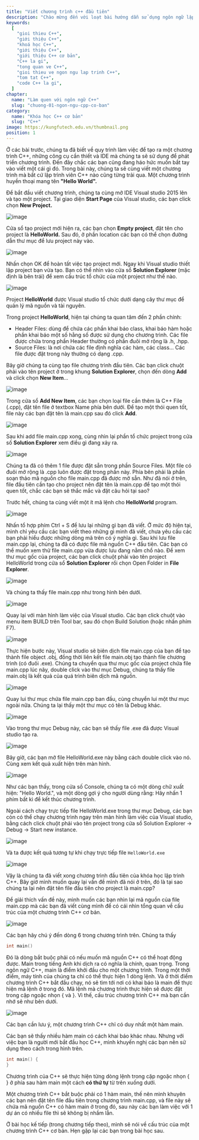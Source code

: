 ```yaml
---
title: "Viết chương trình c++ đầu tiên"
description: "Chào mừng đến với loạt bài hướng dẫn sử dụng ngôn ngữ lập trình C++! Loạt bài hướng dẫn này được thiết kế cho những người chưa hoặc biết một ít lập trình."
keywords:
  [
    "gioi thieu C++",
    "giới thiệu C++",
    "khoá học C++",
    "giới thiệu C++",
    "giới thiệu C++ cơ bản",
    "C++ la gi",
    "tong quan ve C++",
    "gioi thieu ve ngon ngu lap trinh C++",
    "tom tat C++",
    "code C++ la gi",
  ]
chapter:
  name: "Làm quen với ngôn ngữ C++"
  slug: "chuong-01-ngon-ngu-cpp-co-ban"
category:
  name: "Khóa học C++ cơ bản"
  slug: "C++"
image: https://kungfutech.edu.vn/thumbnail.png
position: 1
---
```


Ở các bài trước, chúng ta đã biết về quy trình làm việc để tạo ra một chương trình C++, những công cụ cần thiết và IDE mà chúng ta sẽ sử dụng để phát triển chương trình. Đến đây chắc các bạn cũng đang háo hức muốn bắt tay vào viết một cái gì đó. Trong bài này, chúng ta sẽ cùng viết một chương trình mà bất cứ lập trình viên C++ nào cũng từng trải qua. Một chương trình huyền thoại mang tên **"Hello World".**

Để bắt đầu viết chương trình, chúng ta cùng mở IDE Visual studio 2015 lên và tạo một project. Tại giao diện **Start Page** của Visual studio, các bạn click chọn **New Project.**

![image](https://github.com/techmely/hoc-lap-trinh/assets/29374426/08f6c07f-23b5-4a01-9947-e7a9670e2b1e)

Cửa sổ tạo project mới hiện ra, các bạn chọn **Empty project**, đặt tên cho project là **HelloWorld.** Sau đó, ở phần location các bạn có thể chọn đường dẫn thư mục để lưu project này vào.

![image](https://github.com/techmely/hoc-lap-trinh/assets/29374426/49b6e4f9-b96c-4a96-b15c-2cde5250851f)

Nhấn chọn OK để hoàn tất việc tạo project mới. Ngay khi Visual studio thiết lập project bạn vừa tạo. Bạn có thể nhìn vào cửa sổ **Solution Explorer** (mặc định là bên trái) để xem cấu trúc tổ chức của một project như thế nào.

![image](https://github.com/techmely/hoc-lap-trinh/assets/29374426/405b7687-2bb3-4af6-a736-c1bf2f54262d)

Project **HelloWorld** được Visual studio tổ chức dưới dạng cây thư mục để quản lý mã nguồn và tài nguyên.

Trong project **HelloWorld**, hiện tại chúng ta quan tâm đến 2 phần chính:

- Header Files: dùng để chứa các phần khai báo class, khai báo hàm hoặc phần khai báo một số hằng số được sử dụng cho chương trình. Các file được chứa trong phần Header thường có phần đuôi mở rộng là .h, .hpp.
- Source Files: là nơi chứa các file định nghĩa các hàm, các class... Các file được đặt trong này thường có dạng .cpp.

Bây giờ chúng ta cùng tạo file chương trình đầu tiên. Các bạn click chuột phải vào tên project ở trong khung **Solution Explorer**, chọn đến dòng **Add** và click chọn **New Item**...

![image](https://github.com/techmely/hoc-lap-trinh/assets/29374426/051e3f88-caba-4825-b167-dfc1f76d7b0e)

Trong cửa sổ **Add New Item**, các bạn chọn loại file cần thêm là C++ File (.cpp), đặt tên file ở textbox Name phía bên dưới. Để tạo một thói quen tốt, file này các bạn đặt tên là main.cpp sau đó click **Add**.

![image](https://github.com/techmely/hoc-lap-trinh/assets/29374426/817bd53e-c882-4f35-9c7b-622fdf103410)

Sau khi add file main.cpp xong, cùng nhìn lại phần tổ chức project trong cửa số **Solution Explorer** xem điều gì đang xảy ra.

![image](https://github.com/techmely/hoc-lap-trinh/assets/29374426/1a651344-97db-4f67-beba-cb033d2dadf3)

Chúng ta đã có thêm 1 file được đặt sẵn trong phần Source Files. Một file có đuôi mở rộng là .cpp luôn được đặt trong phần này. Phía bên phải là phần soạn thảo mã nguồn cho file main.cpp đã được mở sẵn. Như đã nói ở trên, file đầu tiên cần tạo cho project nên đặt tên là main.cpp để tạo một thói quen tốt, chắc các bạn sẽ thắc mắc và đặt câu hỏi tại sao?

Trước hết, chúng ta cùng viết một ít mã lệnh cho **HelloWorld** program.

![image](https://github.com/techmely/hoc-lap-trinh/assets/29374426/e8b7954a-e3bc-4283-986f-65616dc6e0ef)

Nhấn tổ hợp phím Ctrl + S để lưu lại những gì bạn đã viết. Ở mức độ hiện tại, mình chỉ yêu cầu các bạn viết theo những gì mình đã viết, chưa yêu cầu các bạn phải hiểu được những dòng mã trên có ý nghĩa gì. Sau khi lưu file main.cpp lại, chúng ta đã có được file mã nguồn C++ đầu tiên. Các bạn có thể muốn xem thử file main.cpp vừa được lưu đang nằm chổ nào. Để xem thư mục gốc của project, các bạn click chuột phải vào tên project HelloWorld trong cửa sổ **Solution Explorer** rồi chọn Open Folder in **File Explorer**.

![image](https://github.com/techmely/hoc-lap-trinh/assets/29374426/5795b159-4bca-489f-a21c-82341d389799)

Và chúng ta thấy file main.cpp như trong hình bên dưới.

![image](https://github.com/techmely/hoc-lap-trinh/assets/29374426/ffe74c85-10db-4f3c-a725-678512efe512)

Quay lại với màn hình làm việc của Visual studio. Các bạn click chuột vào menu item BUILD trên Tool bar, sau đó chọn Build Solution (hoặc nhấn phím F7).

![image](https://github.com/techmely/hoc-lap-trinh/assets/29374426/b2fe0eb5-bd37-4815-b5ef-9414cf3f69b8)

Thực hiện bước này, Visual studio sẽ biên dịch file main.cpp của bạn để tạo thành file object .obj, đồng thời liên kết file main.obj tạo thành file chương trình (có đuôi .exe). Chúng ta chuyển qua thư mục gốc của project chứa file main.cpp lúc nãy, double click vào thư mục Debug, chúng ta thấy file main.obj là kết quả của quá trình biên dịch mã nguồn.

![image](https://github.com/techmely/hoc-lap-trinh/assets/29374426/25c1b6b9-2256-4d48-99ef-840242575ada)

Quay lui thư mục chứa file main.cpp ban đầu, cùng chuyển lui một thư mục ngoài nữa. Chúng ta lại thấy một thư mục có tên là Debug khác.

![image](https://github.com/techmely/hoc-lap-trinh/assets/29374426/80b8ab05-d06b-43ea-b5c0-673f3cc44705)

Vào trong thư mục Debug này, các bạn sẽ thấy file .exe đã được Visual studio tạo ra.

![image](https://github.com/techmely/hoc-lap-trinh/assets/29374426/4db45ed5-15a7-4bea-a385-40a1ebcf448f)

Bây giờ, các bạn mở file HelloWorld.exe này bằng cách double click vào nó. Cùng xem kết quả xuất hiện trên màn hình.

![image](https://github.com/techmely/hoc-lap-trinh/assets/29374426/516b2064-9e2b-454e-95fc-3d94ffdd1294)

Như các bạn thấy, trong cửa số Console, chúng ta có một dòng chữ xuất hiện: "Hello World.", và một dòng gợi ý cho người dùng rằng: Hãy nhấn 1 phím bất kì để kết thúc chương trình.

Ngoài cách chạy trực tiếp file HelloWorld.exe trong thư mục Debug, các bạn còn có thể chạy chương trình ngay trên màn hình làm việc của Visual studio, bằng cách click chuột phải vào tên project trong cửa sổ Solution Explorer -> Debug -> Start new instance.

![image](https://github.com/techmely/hoc-lap-trinh/assets/29374426/1b37af95-8202-4297-8bcf-205d830b977e)

Và ta được kết quả tương tự khi chạy trực tiếp file `HelloWorld.exe`

![image](https://github.com/techmely/hoc-lap-trinh/assets/29374426/2255d9ce-aa58-41dc-8927-4358d605dbb6)

Vậy là chúng ta đã viết xong chương trình đầu tiên của khóa học lập trình C++. Bây giờ mình muốn quay lại vấn đề mình đã nói ở trên, đó là tại sao chúng ta lại nên đặt tên file đầu tiên cho project là main.cpp?

Để giải thích vấn đề này, mình muốn các bạn nhìn lại mã nguồn của file main.cpp mà các bạn đã viết cùng mình để có cái nhìn tổng quan về cấu trúc của một chương trình C++ cơ bản.

![image](https://github.com/techmely/hoc-lap-trinh/assets/29374426/ec1a5d4a-17d0-4e7c-9b18-4121a81ccec7)

Các bạn hãy chú ý đến dòng 6 trong chương trình trên. Chúng ta thấy

```cpp
int main()
```

Đó là dòng bắt buộc phải có nếu muốn mã nguồn C++ có thể hoạt động được. Main trong tiếng Anh khi dịch ra có nghĩa là chính, quan trọng. Trong ngôn ngữ C++, main là điểm khởi đầu cho một chương trình. Trong một thời điểm, máy tính của chúng ta chỉ có thể thực hiện 1 dòng lệnh. Và ở thời điểm chương trình C++ bắt đầu chạy, nó sẽ tìm tới nơi có khai báo là main để thực hiện mã lệnh ở trong đó.
Mã lệnh mà chương trình thực hiện sẽ được đặt trong cặp ngoặc nhọn { và }.
Vì thế, cấu trúc chương trình C++ mà bạn cần nhớ sẽ như bên dưới.

![image](https://github.com/techmely/hoc-lap-trinh/assets/29374426/4782aa53-62c8-48c3-bc8f-cb217022d480)

Các bạn cần lưu ý, một chương trình C++ chỉ có duy nhất một hàm main.

Các bạn sẽ thấy nhiều hàm main có cách khai báo khác nhau. Nhưng với việc bạn là người mới bắt đầu học C++, mình khuyến nghị các bạn nên sử dụng theo cách trong hình trên.

```cpp
int main() {
}
```

Chương trình của C++ sẽ thực hiện từng dòng lệnh trong cặp ngoặc nhọn { } ở phía sau hàm main một cách **có thứ tự** từ trên xuống dưới.

Một chương trình C++ bắt buộc phải có 1 hàm main, thế nên mình khuyên các bạn nên đặt tên file đầu tiên trong chương trình main.cpp, và file này sẽ chứa mã nguồn C++ có hàm main ở trong đó, sau này các bạn làm việc với 1 dự án có nhiều file thì sẽ không bị nhầm lẫn.

Ở bài học kế tiếp (trong chương tiếp theo), mình sẽ nói về cấu trúc của một chương trình C++ cơ bản. Hẹn gặp lại các bạn trong bài học sau.
